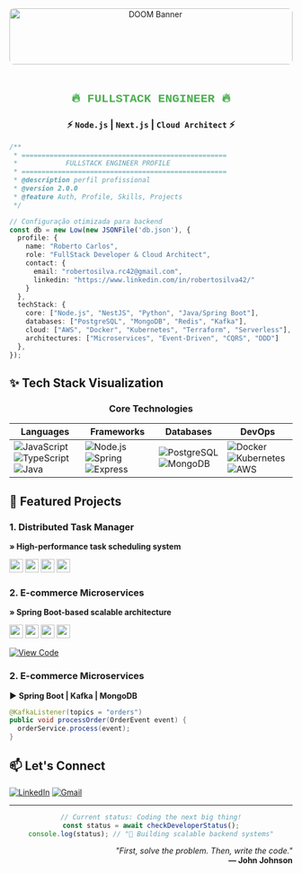 <div align="center">
  <img src="https://etgeekera.com/wp-content/uploads/2016/09/doom-banner.jpg" alt="DOOM Banner" style="width: 100%; max-height: 100px; object-fit: cover; border-radius: 8px; margin-bottom: 20px;"/>
</div>

<div align="center">
  
<h2 style="font-family: 'Courier New', monospace; color: #4CAF50;">🔥 FULLSTACK ENGINEER 🔥</h2>  
<h3>⚡ <code>Node.js</code> | <code>Next.js</code> | <code>Cloud Architect</code> ⚡</h3>

</div>

```typescript
/**
 * ===================================================
 *            FULLSTACK ENGINEER PROFILE
 * ===================================================
 * @description perfil profissional
 * @version 2.0.0
 * @feature Auth, Profile, Skills, Projects
 */

// Configuração otimizada para backend
const db = new Low(new JSONFile('db.json'), {
  profile: {
    name: "Roberto Carlos",
    role: "FullStack Developer & Cloud Architect",
    contact: {
      email: "robertosilva.rc42@gmail.com",
      linkedin: "https://www.linkedin.com/in/robertosilva42/"
    }
  },
  techStack: {
    core: ["Node.js", "NestJS", "Python", "Java/Spring Boot"],
    databases: ["PostgreSQL", "MongoDB", "Redis", "Kafka"],
    cloud: ["AWS", "Docker", "Kubernetes", "Terraform", "Serverless"],
    architectures: ["Microservices", "Event-Driven", "CQRS", "DDD"]
  },
});
```

## **✨ Tech Stack Visualization**

<div align="center">

### **Core Technologies**
| Languages | Frameworks | Databases | DevOps |
|-----------|------------|-----------|--------|
| ![JavaScript](https://img.shields.io/badge/JavaScript-F7DF1E?logo=javascript&logoColor=black) ![TypeScript](https://img.shields.io/badge/TypeScript-3178C6?logo=typescript&logoColor=white) ![Java](https://img.shields.io/badge/Java-ED8B00?logo=openjdk&logoColor=white) | ![Node.js](https://img.shields.io/badge/Node.js-339933?logo=nodedotjs&logoColor=white) ![Spring](https://img.shields.io/badge/Spring-6DB33F?logo=spring&logoColor=white) ![Express](https://img.shields.io/badge/Express-000000?logo=express&logoColor=white) | ![PostgreSQL](https://img.shields.io/badge/PostgreSQL-4169E1?logo=postgresql&logoColor=white) ![MongoDB](https://img.shields.io/badge/MongoDB-47A248?logo=mongodb&logoColor=white) | ![Docker](https://img.shields.io/badge/Docker-2496ED?logo=docker&logoColor=white) ![Kubernetes](https://img.shields.io/badge/Kubernetes-326CE5?logo=kubernetes&logoColor=white) ![AWS](https://img.shields.io/badge/AWS-232F3E?logo=amazonaws&logoColor=white) |

</div>

## **🚀 Featured Projects**

### **1. Distributed Task Manager**  
**» High-performance task scheduling system**  
<div>
  <img src="https://img.shields.io/badge/-Node.js-339933" height="24">
  <img src="https://img.shields.io/badge/-TypeScript-3178C6" height="24">
  <img src="https://img.shields.io/badge/-RabbitMQ-FF6600" height="24">
  <img src="https://img.shields.io/badge/-PostgreSQL-4169E1" height="24">
</div>

### **2. E-commerce Microservices**  
**» Spring Boot-based scalable architecture**  
<div>
  <img src="https://img.shields.io/badge/-Spring_Boot-6DB33F" height="24">
  <img src="https://img.shields.io/badge/-Kafka-231F20" height="24">
  <img src="https://img.shields.io/badge/-MongoDB-47A248" height="24">
  <img src="https://img.shields.io/badge/-Docker-2496ED" height="24">
</div>

[![View Code](https://img.shields.io/badge/-Repository-181717?logo=github)](https://github.com/yourrepo)

### **2. E-commerce Microservices**  
▶ **Spring Boot | Kafka | MongoDB**  
```java
@KafkaListener(topics = "orders")
public void processOrder(OrderEvent event) {
  orderService.process(event); 
}
```

## **📫 Let's Connect**

[![LinkedIn](https://img.shields.io/badge/LinkedIn-0A66C2?style=for-the-badge&logo=linkedin&logoColor=white)](https://www.linkedin.com/in/robertosilva42/)
[![Gmail](https://img.shields.io/badge/Gmail-EA4335?style=for-the-badge&logo=gmail&logoColor=white)](mailto:threelines.fivelines42@gmail.com)

---

<div align="center">
  
```javascript
// Current status: Coding the next big thing!
const status = await checkDeveloperStatus();
console.log(status); // "🚀 Building scalable backend systems"
```
  
</div>


<div align="right">

_"First, solve the problem. Then, write the code."_  
**— John Johnson**

</div>
